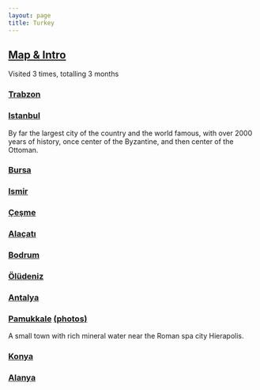 ```yaml
---
layout: page
title: Turkey
---
```


## [Map & Intro](https://goo.gl/maps/YnSNMnLAczAUoyzy6)

Visited 3 times, totalling 3 months

### [Trabzon](https://goo.gl/maps/GusGtwV6oJX9N3C27)

### [Istanbul](https://goo.gl/maps/HABtaEQmB7EikanD6)  
By far the largest city of the country and the world famous, with over 2000 years of history, once center of the Byzantine, and then center of the Ottoman.

### [Bursa](https://goo.gl/maps/xZCJwN86tmhkTh1G9)  

### [Ismir](https://goo.gl/maps/iLNUbqZmJrHgowVQ7)  

### [Çeşme](https://goo.gl/maps/yiRsFu5zqqwYGpVHA)  

### [Alaçatı](https://goo.gl/maps/GfaXNWX1iDQbqqt96)

### [Bodrum](https://goo.gl/maps/SuMmFmYqznF8GfqS7)  

### [Ölüdeniz](https://goo.gl/maps/cC5J8Gfgp8b4ZNy96)  

### [Antalya](https://goo.gl/maps/yBGvpxozSo7Jky3E7) 

### [Pamukkale](https://goo.gl/maps/JfRa4V4SfBSVAenx7) [(photos)](https://photos.app.goo.gl/kXwgp4isU7mgvQ3Q7)
A small town with rich mineral water near the Roman spa city Hierapolis.

### [Konya](https://goo.gl/maps/2o3dewGDFioDTZXv7) 

### [Alanya](https://goo.gl/maps/ZTrvV71LpzHa8Te97) 


